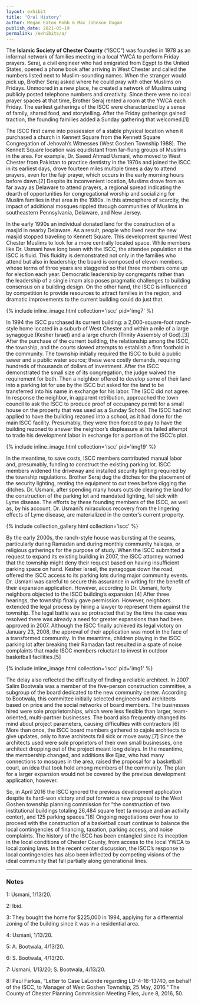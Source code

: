 ```yaml
---
layout: exhibit
title: 'Oral History'
author: Megan Eaton Robb & Max Johnson Dugan
publish_date: 2021-05-19
permalink: /exhibits/a/
---
```


<p>The <strong>Islamic Society of Chester County</strong> (“ISCC”) was founded in 1978 as an informal network of families meeting in a local YWCA to perform Friday prayers. Seraj, a civil engineer who had emigrated from Egypt to the United States, opened a phone book after arriving in West Chester and called the numbers listed next to Muslim-sounding names. When the stranger would pick up, Brother Seraj asked where he could pray with other Muslims on Fridays. Unmoored in a new place, he created a network of Muslims using publicly posted telephone numbers and creativity. Since there were no local prayer spaces at that time, Brother Seraj rented a room at the YWCA each Friday. The earliest gatherings of the ISCC were characterized by a sense of family, shared food, and storytelling. After the Friday gatherings gained traction, the founding families added a Sunday gathering that welcomed.[1]</p>

<p>The ISCC first came into possession of a stable physical location when it purchased a church in Kennett Square from the Kennett Square Congregation of Jehovah’s Witnesses (West Goshen Township 1988). The Kennett Square location was equidistant from far-flung groups of Muslims in the area. For example, Dr. Saeed Ahmad Usmani, who moved to West Chester from Pakistan to practice dentistry in the 1970s and joined the ISCC in its earliest days, drove fourteen miles multiple times a day to attend prayers, even for the fajr prayer, which occurs in the early morning hours before dawn.[2] Despite its inconvenient location, Muslims drove from as far away as Delaware to attend prayers, a regional spread indicating the dearth of opportunities for congregational worship and socializing for Muslim families in that area in the 1980s. In this atmosphere of scarcity, the impact of additional mosques rippled through communities of Muslims in southeastern Pennsylvania, Delaware, and New Jersey. </p>

<p>In the early 1990s an individual donated land for the construction of a masjid in nearby Delaware. As a result, people who lived near the new masjid stopped traveling to Kennett Square. This development spurred West Chester Muslims to look for a more centrally located space. While members like Dr. Usmani have long been with the ISCC, the attendee population at the ISCC is fluid. This fluidity is demonstrated not only in the families who attend but also in leadership; the board is composed of eleven members, whose terms of three years are staggered so that three members come up for election each year. Democratic leadership by congregants rather than the leadership of a single imam also poses pragmatic challenges to building consensus on a building design. On the other hand, the ISCC is influenced by competition to provide resources to attract families in the region, and dramatic improvements to the current building could do just that. </p>

{% include inline_image.html collection='iscc' pid='img7' %}

<p>In 1994 the ISCC purchased its current building: a 2,000-square-foot ranch-style home located in a suburb of West Chester and within a mile of a large synagogue (Kesher Israel) and a large church (Trinity Assembly of God).[3] After the purchase of the current building, the relationship among the ISCC, the township, and the courts slowed attempts to establish a firm foothold in the community. The township initially required the ISCC to build a public sewer and a public water source; these were costly demands, requiring hundreds of thousands of dollars of investment. After the ISCC demonstrated the small size of its congregation, the judge waived the requirement for both. Then a neighbor offered to develop some of their land into a parking lot for use by the ISCC but asked for the land to be transferred into his name in exchange for his labor. The ISCC did not agree. In response the neighbor, in apparent retribution, approached the town council to ask the ISCC to produce proof of occupancy permit for a small house on the property that was used as a Sunday School. The ISCC had not applied to have the building rezoned into a school, as it had done for the main ISCC facility. Presumably, they were then forced to pay to have the building rezoned to answer the neighbor’s displeasure at his failed attempt to trade his development labor in exchange for a portion of the ISCC’s plot. </p>

{% include inline_image.html collection='iscc' pid='img19' %}

<p>In the meantime, to save costs, ISCC members contributed manual labor and, presumably, funding to construct the existing parking lot. ISCC members widened the driveway and installed security lighting required by the township regulations. Brother Seraj dug the ditches for the placement of the security lighting, renting the equipment to cut trees before digging the ditches. Dr. Usmani, after spending many hours outside clearing the land for the construction of the parking lot and mandated lighting, fell sick with Lyme disease. The efforts by these founding members of the ISCC, as well as, by his account, Dr. Usmani’s miraculous recovery from the lingering effects of Lyme disease, are materialized in the center’s current property.  </p>

{% include collection_gallery.html collection='iscc' %}

<p>By the early 2000s, the ranch-style house was bursting at the seams, particularly during Ramadan and during monthly community halaqas, or religious gatherings for the purpose of study. When the ISCC submitted a request to expand its existing building in 2007, the ISCC attorney warned that the township might deny their request based on having insufficient parking space on hand. Kesher Israel, the synagogue down the road, offered the ISCC access to its parking lots during major community events. Dr. Usmani was careful to secure this assurance in writing for the benefit of their expansion application. However, according to Dr. Usmani, forty neighbors objected to the ISCC building’s expansion.[4] After three hearings, the township finally gave permission. However, neighbors extended the legal process by hiring a lawyer to represent them against the township. The legal battle was so protracted that by the time the case was resolved there was already a need for greater expansions than had been approved in 2007. Although the ISCC finally achieved its legal victory on January 23, 2008, the approval of their application was moot in the face of a transformed community. In the meantime, children playing in the ISCC parking lot after breaking their Ramadan fast resulted in a spate of noise complaints that made ISCC members reluctant to invest in outdoor basketball facilities.[5]</p>

{% include inline_image.html collection='iscc' pid='img1' %}

<p>The delay also reflected the difficulty of finding a reliable architect. In 2007 Salim Bootwala was a member of the five-person construction committee, a subgroup of the board dedicated to the new community center. According to Bootwala, this committee initially selected engineers and architects based on price and the social networks of board members. The businesses hired were sole proprietorships, which were less flexible than larger, team-oriented, multi-partner businesses. The board also frequently changed its mind about project parameters, causing difficulties with contractors [6] More than once, the ISCC board members gathered to cajole architects to give updates, only to have architects fall sick or move away.[7] Since the architects used were sole proprietors of their own small businesses, one architect dropping out of the project meant long delays. In the meantime, the membership changed, and additions like Ejaz, who had many connections to mosques in the area, raised the proposal for a basketball court, an idea that took hold among members of the community. The plan for a larger expansion would not be covered by the previous development application, however. </p>

<p>So, in April 2016 the ISCC ignored the previous development application despite its hard-won victory and put forward a new proposal to the West Goshen township planning commission for “the construction of two institutional buildings totaling 26,484 square feet (a mosque and an activity center), and 125 parking spaces.”[8] Ongoing negotiations over how to proceed with the construction of a basketball court continue to balance the local contingencies of financing, taxation, parking access, and noise complaints. The history of the ISCC has been entangled since its inception in the local conditions of Chester County, from access to the local YWCA to local zoning laws. In the recent center discussion, the ISCC’s response to local contingencies has also been inflected by competing visions of the ideal community that fall partially along generational lines.  </p>

---

### Notes

1: Usmani, 1/13/20.

2: Ibid.

3: They bought the home for $225,000 in 1994, applying for a differential zoning of the building since it was in a residential area.

4: Usmani, 1/13/20.

5: A. Bootwala, 4/13/20.

6: S. Bootwala, 4/13/20.

7: Usmani, 1/13/20; S. Bootwala, 4/13/20.

8: Paul Farkas, “Letter to Case LaLonde regarding LD-4-16-13740, on behalf of the ISCC, to Manager of West Goshen Township, 25 May, 2016.” The County of Chester Planning Commission Meeting Files, June 8, 2016, 50.
